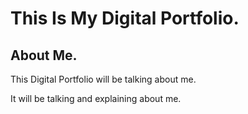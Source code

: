 <!DOCTYPE html>
<html lang="en">
<head>
    <meta charset="UTF-8">
    <meta name="viewport" content="width=device-width, initial-scale=1.0">
    <title>My Digital Portfolio.</title>
</head>
<body>
    <h1>This Is My Digital Portfolio.</h1>  
    <h2>About Me.</h2>
    <p>This Digital Portfolio will be talking about me.</p>
    <p>It will be talking and explaining about me.</p>
</body>
</html>

